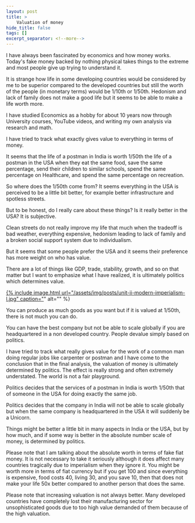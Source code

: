 ```yaml
---
layout: post
title: >
    Valuation of money
hide_title: false
tags: []
excerpt_separator: <!--more-->
---
```

I have always been fascinated by economics and how money works. Today's fake money backed by nothing physical takes things to the extreme and most people give up trying to understand it.

It is strange how life in some developing countries would be considered by me to be superior compared to the developed countries but still the worth of the people \(in monetary terms\) would be 1/10th or 1/50th. Hedonism and lack of family does not make a good life but it seems to be able to make a life worth more.


I have studied Economics as a hobby for about 10 years now through University courses, YouTube videos, and writing my own analysis via research and math.

I have tried to track what exactly gives value to everything in terms of money.

It seems that the life of a postman in India is worth 1/50th the life of a postman in the USA when they eat the same food, save the same percentage, send their children to similar schools, spend the same percentage on Healthcare, and spend the same percentage on recreation.

So where does the 1/50th come from? It seems everything in the USA is perceived to be a little bit better, for example better infrastructure and spotless streets.

But to be honest, do I really care about these things? Is it really better in the USA? It is subjective. 

Clean streets do not really improve my life that much when the tradeoff is bad weather, everything expensive, hedonism leading to lack of family and a broken social support system due to individualism.

But it seems that some people prefer the USA and it seems their preference has more weight on who has value.

There are a lot of things like GDP, trade, stability, growth, and so on that matter but I want to emphasize what I have realized, it is ultimately politics which determines value.


[
{% include image.html url="/assets/img/posts/unit-ii-modern-imperialism-l.jpg" caption="](https://blogger.googleusercontent.com/img/b/R29vZ2xl/AVvXsEgGbRPwIfCT437Rx_Ky4jz1D-AXmZivS9cAW4XDucwMn25VZqz-oYitgKtl03wya4vIr77r1wcAUhFKF89YrNC2ScjpP6TREOQx6jttwuWer8h2SW32eHyZs3mEeeZpxKu9FpjN4J1YDj__KXJOqV5adCha9x0PbWqDeKoMGG5W8_9qjtjkEzLk12kE3Y-U/s1600/unit-ii-modern-imperialism-l.jpg)" alt="" %}

You can produce as much goods as you want but if it is valued at 1/50th, there is not much you can do.

You can have the best company but not be able to scale globally if you are headquartered in a non developed country. People devalue simply based on politics.

I have tried to track what really gives value for the work of a common man doing regular jobs like carpenter or postman and I have come to the conclusion that in the final analysis, the valuation of money is ultimately determined by politics. The effect is really strong and often extremely understated. The world is not a fair playground.

Politics decides that the services of a postman in India is worth 1/50th that of someone in the USA for doing exactly the same job.

Politics decides that the company in India will not be able to scale globally but when the same company is headquartered in the USA it will suddenly be a Unicorn.

Things might be better a little bit in many aspects in India or the USA, but by how much, and if some way is better in the absolute number scale of money, is determined by politics.

Please note that I am talking about the absolute worth in terms of fake fiat money. It is not necessary to take it seriously although it does affect many countries tragically due to imperialism when they ignore it. You might be worth more in terms of fiat currency but if you get 100 and since everything is expensive, food costs 40, living 30, and you save 10, then that does not make your life 50x better compared to another person that does the same.



Please note that increasing valuation is not always better. Many developed countries have completely lost their manufacturing sector for unsophisticated goods due to too high value demanded of them because of the high valuation.



